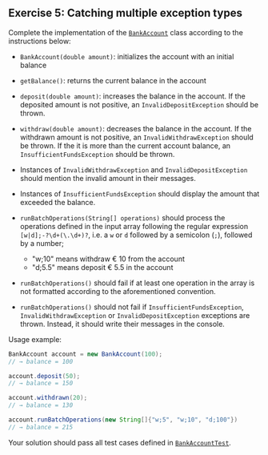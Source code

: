 ## Exercise 5: Catching multiple exception types

Complete the implementation of the [`BankAccount`](BankAccount.java) class according to the instructions below:

- `BankAccount(double amount)`: initializes the account with an initial balance

- `getBalance()`: returns the current balance in the account
  
- `deposit(double amount)`: increases the balance in the account. If the deposited amount is not positive, an `InvalidDepositException` should be thrown.

- `withdraw(double amount)`: decreases the balance in the account. If the withdrawn amount is not positive, an `InvalidWithdrawException` should be thrown. If the it is more than the current account balance, an `InsufficientFundsException` should be thrown.

- Instances of `InvalidWithdrawException` and `InvalidDepositException` should mention the invalid amount in their messages.

- Instances of `InsufficientFundsException` should display the amount that exceeded the balance.

- `runBatchOperations(String[] operations)` should process the operations defined in the input array following the regular expression `[w|d];-?\d+(\.\d+)?`, i.e. a `w` or `d` followed by a semicolon (`;`), followed by a number;
 
    - "w;10" means withdraw € 10 from the account
    - "d;5.5" means deposit € 5.5 in the account 

- `runBatchOperations()` should fail if at least one operation in the array is not formatted according to the aforementioned convention.

- `runBatchOperations()` should not fail if `InsufficientFundsException`, `InvalidWithdrawException` or `InvalidDepositException` exceptions are thrown. Instead, it should write their messages in the console.

Usage example:

```java
BankAccount account = new BankAccount(100);
// → balance = 100

account.deposit(50);
// → balance = 150

account.withdrawn(20);
// → balance = 130

account.runBatchOperations(new String[]{"w;5", "w;10", "d;100"})
// → balance = 215
```

Your solution should pass all test cases defined in [`BankAccountTest`](BankAccountTest.java).
